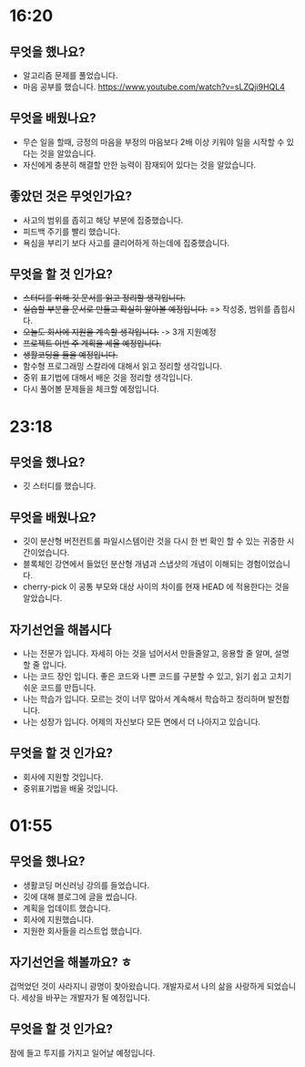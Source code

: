 # 16:20

## 무엇을 했나요?

- 알고리즘 문제를 풀었습니다.
- 마음 공부를 했습니다. https://www.youtube.com/watch?v=sLZQji9HQL4

## 무엇을 배웠나요?

- 무슨 일을 할때, 긍정의 마음을 부정의 마음보다 2배 이상 키워야 일을 시작할 수 있다는 것을 알았습니다.
- 자신에게 충분히 해결할 만한 능력이 잠재되어 있다는 것을 알았습니다.

## 좋았던 것은 무엇인가요?

- 사고의 범위를 좁히고 해당 부분에 집중했습니다.
- 피드백 주기를 빨리 했습니다.
- 욕심을 부리기 보다 사고를 클리어하게 하는데에 집중했습니다.

## 무엇을 할 것 인가요?

- ~~스터디를 위해 깃 문서를 읽고 정리할 생각입니다.~~
- ~~실습할 부분을 문서로 만들고 확실히 알아볼 예정입니다.~~ => 작성중, 범위를 좁힙시다. 
- ~~오늘도 회사에 지원을 계속할 생각입니다.~~ -> 3개 지원예정
- ~~프로젝트 이번 주 계획을 세울 예정입니다.~~
- ~~생활코딩을 들을 예정입니다.~~ 
- 함수형 프로그래밍 스칼라에 대해서 읽고 정리할 생각입니다.
- 중위 표기법에 대해서 배운 것을 정리할 생각입니다. 
- 다시 풀어볼 문제들을 체크할 예정입니다.



# 23:18

## 무엇을 했나요?

- 깃 스터디를 했습니다.

## 무엇을 배웠나요?

- 깃이 분산형 버전컨트롤 파일시스템이란 것을 다시 한 번 확인 할 수 있는 귀중한 시간이었습니다.
- 블록체인 강연에서 들었던 분산형 개념과 스냅샷의 개념이 이해되는 경험이었습니다.
- cherry-pick 이 공통 부모와 대상 사이의 차이를 현재 HEAD 에 적용한다는 것을 알았습니다.

## 자기선언을 해봅시다

- 나는 전문가 입니다. 자세히 아는 것을 넘어서서 만들줄알고, 응용할 줄 알며, 설명할 줄 압니다.
- 나는 코드 장인 입니다. 좋은 코드와 나쁜 코드를 구분할 수 있고, 읽기 쉽고 고치기 쉬운 코드를 만듭니다.
- 나는 학습가 입니다. 모르는 것이 너무 많아서 계속해서 학습하고 정리하며 발전합니다.
- 나는 성장가 입니다. 어제의 자신보다 모든 면에서 더 나아지고 있습니다. 

## 무엇을 할 것 인가요?

- 회사에 지원할 것입니다.
- 중위표기법을 배울 것입니다. 



# 01:55

## 무엇을 했나요?

- 생활코딩 머신러닝 강의를 들었습니다.
- 깃에 대해 블로그에 글을 썼습니다.
- 계획을 업데이트 했습니다.
- 회사에 지원했습니다.
- 지원한 회사들을 리스트업 했습니다.

## 자기선언을 해볼까요? ㅎ

겁먹었던 것이 사라지니 광명이 찾아왔습니다.
개발자로서 나의 삶을 사랑하게 되었습니다. 
세상을 바꾸는 개발자가 될 예정입니다.

## 무엇을 할 것 인가요?

잠에 들고 투지를 가지고 일어날 예정입니다. 